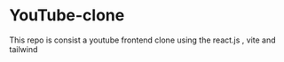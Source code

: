 # YouTube-clone
This repo is consist a youtube frontend clone using the react.js , vite and tailwind
